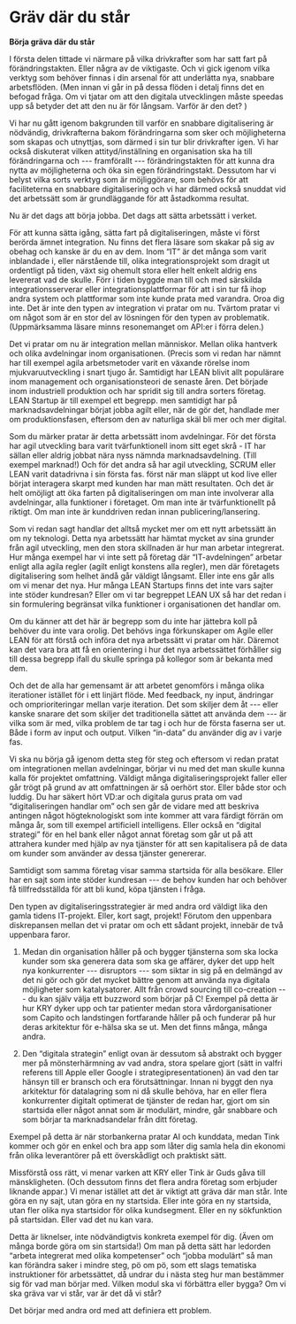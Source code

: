 # Gräv där du står

**Börja gräva där du står**

I första delen tittade vi närmare på vilka drivkrafter som har satt fart på förändringstakten. Eller några av de viktigaste. Och vi gick igenom vilka verktyg som behöver finnas i din arsenal för att underlätta nya, snabbare arbetsflöden. \(Men innan vi går in på dessa flöden i detalj finns det en befogad fråga. Om vi tjatar om att den digitala utvecklingen måste speedas upp så betyder det att den nu är för långsam. Varför är den det? \)

Vi har nu gått igenom bakgrunden till varför en snabbare digitalisering är nödvändig, drivkrafterna bakom förändringarna som sker och möjligheterna som skapas och utnyttjas, som därmed i sin tur blir drivkrafter igen. Vi har också diskuterat vilken attityd/inställning en organisation ska ha till förändringarna och --- framförallt --- förändringstakten för att kunna dra nytta av möjligheterna och öka sin egen förändringstakt. Dessutom har vi belyst vilka sorts verktyg som är möjliggörare, som behövs för att faciliteterna en snabbare digitalisering och vi har därmed också snuddat vid det arbetssätt som är grundläggande för att åstadkomma resultat.

Nu är det dags att börja jobba. Det dags att sätta arbetssätt i verket.

För att kunna sätta igång, sätta fart på digitaliseringen, måste vi först berörda ämnet integration. Nu finns det flera läsare som skakar på sig av obehag och kanske är du en av dem. Inom “IT” är det många som varit inblandade i, eller närstående till, olika integrationsprojekt som dragit ut ordentligt på tiden, växt sig ohemult stora eller helt enkelt aldrig ens levererat vad de skulle. Förr i tiden byggde man till och med särskilda integrationsserverar eller integrationsplattformar för att i sin tur få ihop andra system och plattformar som inte kunde prata med varandra. Oroa dig inte. Det är inte den typen av integration vi pratar om nu. Tvärtom pratar vi om något som är en stor del av lösningen för den typen av problematik. \(Uppmärksamma läsare minns resonemanget om API:er i förra delen.\)

Det vi pratar om nu är integration mellan människor. Mellan olika hantverk och olika avdelningar inom organisationen. \(Precis som vi redan har nämnt har till exempel agila arbetsmetoder varit en växande rörelse inom mjukvaruutveckling i snart tjugo år. Samtidigt har LEAN blivit allt populärare inom management och organisationsteori de senaste åren. Det började inom industriell produktion och har spridit sig till andra sorters företag. LEAN Startup är till exempel ett begrepp. men samtidigt har på marknadsavdelningar börjat jobba agilt eller, när de gör det, handlade mer om produktionsfasen, eftersom den av naturliga skäl bli mer och mer digital.

Som du märker pratar är detta arbetssätt inom avdelningar. För det första har agil utveckling bara varit tvärfunktionell inom sitt eget skrå - IT har sällan eller aldrig jobbat nära nyss nämnda marknadsavdelning. \(Till exempel marknad!\) Och för det andra så har agil utveckling, SCRUM eller LEAN varit datadrivna i sin första fas. först när man släppt ut kod live eller börjat interagera skarpt med kunden har man mätt resultaten. Och det är helt omöjligt att öka farten på digitaliseringen om man inte involverar alla avdelningar, alla funktioner i företaget. Om man inte är tvärfunktionellt på riktigt. Om man inte är kunddriven redan innan publicering/lansering.

Som vi redan sagt handlar det alltså mycket mer om ett nytt arbetssätt än om ny teknologi. Detta nya arbetssätt har hämtat mycket av sina grunder från agil utveckling, men den stora skillnaden är hur man arbetar integrerat. Hur många exempel har vi inte sett på företag där “IT-avdelningen” arbetar enligt alla agila regler \(agilt enligt konstens alla regler\), men där företagets digitalisering som helhet ändå går väldigt långsamt. Eller inte ens går alls om vi menar det nya. Hur många LEAN Startups finns det inte vars sajter inte stöder kundresan? Eller om vi tar begreppet LEAN UX så har det redan i sin formulering begränsat vilka funktioner i organisationen det handlar om.

Om du känner att det här är begrepp som du inte har jättebra koll på behöver du inte vara orolig. Det behövs inga förkunskaper om Agile eller LEAN för att förstå och införa det nya arbetssätt vi pratar om här. Däremot kan det vara bra att få en orientering i hur det nya arbetssättet förhåller sig till dessa begrepp ifall du skulle springa på kollegor som är bekanta med dem.

Och det de alla har gemensamt är att arbetet genomförs i många olika iterationer istället för i ett linjärt flöde. Med feedback, ny input, ändringar och omprioriteringar mellan varje iteration. Det som skiljer dem åt --- eller kanske snarare det som skiljer det traditionella sättet att använda dem --- är vilka som är med, vilka problem de tar tag i och hur de första faserna ser ut. Både i form av input och output. Vilken “in-data” du använder dig av i varje fas.

Vi ska nu börja gå igenom detta steg för steg och eftersom vi redan pratat om integrationen mellan avdelningar, börjar vi nu med det man skulle kunna kalla för projektet omfattning. Väldigt många digitaliseringsprojekt faller eller går trögt på grund av att omfattningen är så oerhört stor. Eller både stor och luddig. Du har säkert hört VD:ar och digitala gurus prata om vad “digitaliseringen handlar om” och sen går de vidare med att beskriva antingen något högteknologiskt som inte kommer att vara färdigt förrän om många år, som till exempel artificiell intelligens. Eller också en “digital strategi” för en hel bank eller något annat företag som går ut på att attrahera kunder med hjälp av nya tjänster för att sen kapitalisera på de data om kunder som använder av dessa tjänster genererar.

Samtidigt som samma företag visar samma startsida för alla besökare. Eller har en sajt som inte stöder kundresan --- de behov kunden har och behöver få tillfredsställda för att bli kund, köpa tjänsten i fråga.

Den typen av digitaliseringsstrategier är med andra ord väldigt lika den gamla tidens IT-projekt. Eller, kort sagt, projekt! Förutom den uppenbara diskrepansen mellan det vi pratar om och ett sådant projekt, innebär de två uppenbara faror.

1. Medan din organisation håller på och bygger tjänsterna som ska locka kunder som ska generera data som ska ge affärer, dyker det upp helt nya konkurrenter --- disruptors --- som siktar in sig på en delmängd av det ni gör och gör det mycket bättre genom att använda nya digitala möjligheter som katalysatorer. Allt från crowd sourcing till co-creation --- du kan själv välja ett buzzword som börjar på C! Exempel på detta är hur KRY dyker upp och tar patienter medan stora vårdorganisationer som Capito och landstingen fortfarande håller på och funderar på hur deras arkitektur för e-hälsa ska se ut. Men det finns många, många andra.

2. Den “digitala strategin” enligt ovan är dessutom så abstrakt och bygger mer på mönsterhärmning av vad andra, stora spelare gjort \(sätt in valfri referens till Apple eller Google i strategipresentationen\) än vad den tar hänsyn till er bransch och era förutsättningar. Innan ni byggt den nya arkitektur för datalagring som ni då skulle behöva, har en eller flera konkurrenter digitalt optimerat de tjänster de redan har, gjort om sin startsida eller något annat som är modulärt, mindre, går snabbare och som börjar ta marknadsandelar från ditt företag.

Exempel på detta är när storbankerna pratar AI och kunddata, medan Tink kommer och gör en enkel och bra app som låter dig samla hela din ekonomi från olika leverantörer på ett överskådligt och praktiskt sätt.

Missförstå oss rätt, vi menar varken att KRY eller Tink är Guds gåva till mänskligheten. \(Och dessutom finns det flera andra företag som erbjuder liknande appar.\) Vi menar istället att det är viktigt att gräva där man står. Inte göra en ny sajt, utan göra en ny startsida. Eller inte göra en ny startsida, utan fler olika nya startsidor för olika kundsegment. Eller en ny sökfunktion på startsidan. Eller vad det nu kan vara.

Detta är liknelser, inte nödvändigtvis konkreta exempel för dig. \(Även om många borde göra om sin startsida!\) Om man på detta sätt har ledorden “arbeta integrerat med olika kompetenser” och “jobba modulärt” så man kan förändra saker i mindre steg, pö om pö, som ett slags tematiska instruktioner för arbetssättet, då undrar du i nästa steg hur man bestämmer sig för vad man börjar med. Vilken modul ska vi förbättra eller bygga? Om vi ska gräva var vi står, var är det då vi står?

Det börjar med andra ord med att definiera ett problem.

